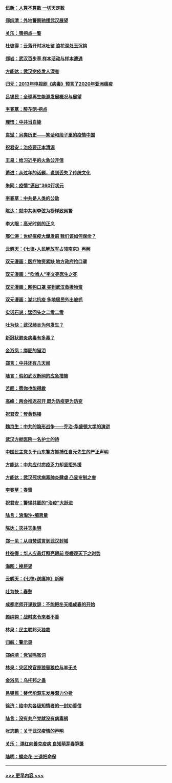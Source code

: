 #### [伍新：人算不算数 一切天定数](../pages/nsc993/n11893372.md?t=02251802) 
#### [郑纯清：外地警察驰援武汉展望](../pages/nsc993/n11893115.md?t=02251802) 
#### [关乐：猜拐点一瞥](../pages/nsc993/n11893020.md?t=02251802) 
#### [杜彼得：云落开时冰吐鉴 浪花深处玉沉钩](../pages/nsc993/n11892107.md?t=02251802) 
#### [郑岩：武汉百步亭 样本活动与样本遭遇](../pages/nsc993/n11892310.md?t=02251802) 
#### [方能达：武汉疠疫发人深省](../pages/nsc993/n11891376.md?t=02251802) 
#### [归元：2013年电视剧《病毒》预言了2020年亚洲瘟疫](../pages/nsc993/n11891126.md?t=02251802) 
#### [吕锡民：全球再生能源发展概况与展望](../pages/nsc993/n11890613.md?t=02251802) 
#### [李春草：醉花阴·拐点](../pages/nsc993/n11890567.md?t=02251802) 
#### [理悟：中共当自毙](../pages/nsc993/n11890559.md?t=02251802) 
#### [袁斌：另类历史——笑话和段子里的疫情中国](../pages/nsc993/n11889243.md?t=02251802) 
#### [祝君安：治疫要正本清源](../pages/nsc993/n11889085.md?t=02251802) 
#### [王易：给习近平的火急公开信](../pages/nsc993/n11888225.md?t=02251802) 
#### [萧进：从过年的话题，说到丢失了传统文化](../pages/nsc993/n11887732.md?t=02251802) 
#### [朱同：疫情“逼出”360行状元](../pages/nsc993/n11887678.md?t=02251802) 
#### [李春草：中共是人类的公敌](../pages/nsc993/n11887656.md?t=02251802) 
#### [陈达：就中共树李弦为榜样致网警](../pages/nsc993/n11887625.md?t=02251802) 
#### [李大眼：高光时刻的正义](../pages/nsc993/n11887585.md?t=02251802) 
#### [邢仁涛：世纪瘟疫大爆发前 我们该如何保命？](../pages/nsc993/n11887535.md?t=02251802) 
#### [云鹤天：《七律▪人民解放军占领南京》再解](../pages/nsc993/n11887524.md?t=02251802) 
#### [双元漫画：医疗物资紧缺 地方政府抢口罩](../pages/nsc993/n11884744.md?t=02251802) 
#### [双元漫画：“吹哨人”李文亮医生之死](../pages/nsc993/n11884705.md?t=02251802) 
#### [双元漫画：网购口罩 买到武汉救援物资](../pages/nsc993/n11884670.md?t=02251802) 
#### [双元漫画：湖北抗疫 多地居民外出被抓](../pages/nsc993/n11884643.md?t=02251802) 
#### [实话石说：猛回头之二零二零](../pages/nsc993/n11883968.md?t=02251802) 
#### [吐为快：武汉肺炎为何发生？](../pages/nsc993/n11882180.md?t=02251802) 
#### [新冠状肺炎病毒有多毒？](../pages/nsc993/n11881790.md?t=02251802) 
#### [金浴凤：绑匪的猫泪](../pages/nsc993/n11880664.md?t=02251802) 
#### [郑言：中共还有几天闹](../pages/nsc993/n11880645.md?t=02251802) 
#### [陆言：假如武汉断网的应急措施](../pages/nsc993/n11880619.md?t=02251802) 
#### [苦胆：愿你也能得救](../pages/nsc993/n11880601.md?t=02251802) 
#### [高峰：两会推迟召开  既为防疫更为防变](../pages/nsc993/n11879977.md?t=02251802) 
#### [祝君安：登黄鹤楼](../pages/nsc993/n11880583.md?t=02251802) 
#### [魏京生：中共的隐形战争——乔治‧华盛顿大学的演讲](../pages/nsc993/n11879765.md?t=02251802) 
#### [武汉方舱医院一名护士的诗](../pages/nsc993/n11878480.md?t=02251802) 
#### [中国民主党关于山东警方抓捕任自元先生的严正声明](../pages/nsc993/n11877506.md?t=02251802) 
#### [方能达：中共应付疠疫乏力却坚拒外援](../pages/nsc993/n11877497.md?t=02251802) 
#### [方能达：武汉冠状病毒肺炎肆虐 凸显专制之害](../pages/nsc993/n11877475.md?t=02251802) 
#### [李春草：春雷](../pages/nsc993/n11876287.md?t=02251802) 
#### [祝君安：警惕共匪的“治疫”大跃进](../pages/nsc993/n11876084.md?t=02251802) 
#### [陆言：浪淘沙•细思量](../pages/nsc993/n11876071.md?t=02251802) 
#### [陈达：灭共天象明](../pages/nsc993/n11876063.md?t=02251802) 
#### [郑一见：从自焚谎言到武汉封城](../pages/nsc993/n11875621.md?t=02251802) 
#### [杜彼得：华人应悬灯照亮跟前 卷幔观天下之时势](../pages/nsc993/n11874822.md?t=02251802) 
#### [海网：换将谣](../pages/nsc993/n11873712.md?t=02251802) 
#### [云鹤天：《七律▪送瘟神》新解](../pages/nsc993/n11873598.md?t=02251802) 
#### [吐为快：春愁](../pages/nsc993/n11872801.md?t=02251802) 
#### [成都老师开课致辞：不能把冬天唱成春的开始](../pages/nsc993/n11872653.md?t=02251802) 
#### [颜纯钩：战时态令来者不善](../pages/nsc993/n11872011.md?t=02251802) 
#### [林泉：民主联邦灭独裁](../pages/nsc993/n11870998.md?t=02251802) 
#### [归航：警示录](../pages/nsc993/n11870963.md?t=02251802) 
#### [郑纯清：党官鸣冤词](../pages/nsc993/n11870938.md?t=02251802) 
#### [林泉：灾区换官是狼替狼位与羊无关](../pages/nsc993/n11870896.md?t=02251802) 
#### [金浴凤：乌托邦之蛊](../pages/nsc993/n11870879.md?t=02251802) 
#### [吕锡民：替代能源车发展潜力分析](../pages/nsc993/n11870656.md?t=02251802) 
#### [徐济：给中共各级知情者的一封劝善信](../pages/nsc993/n11868561.md?t=02251802) 
#### [陆言：没有共产党就没有病毒祸](../pages/nsc993/n11868232.md?t=02251802) 
#### [张志鹏：关于武汉疫情的声明](../pages/nsc993/n11867182.md?t=02251802) 
#### [关乐： 漂红向善克疫病 良知萌芽春笋蓬](../pages/nsc993/n11865710.md?t=02251802) 
#### [陆明：蝶恋花‧三退把命保](../pages/nsc993/n11865673.md?t=02251802) 

----
#### [ >>> 更早内容 <<< ](../indexes/nsc993-earlier.md)
